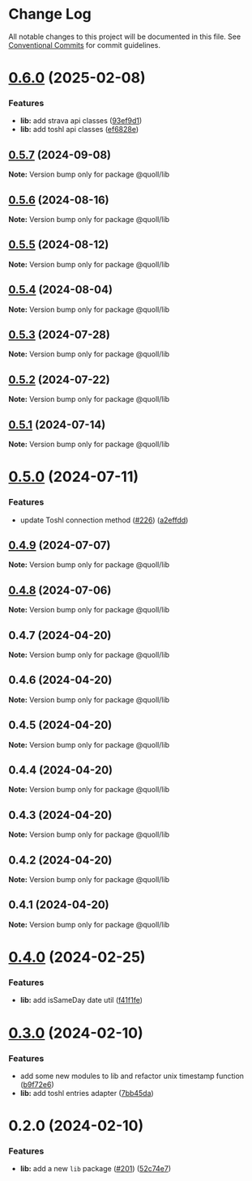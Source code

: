 # Change Log

All notable changes to this project will be documented in this file.
See [Conventional Commits](https://conventionalcommits.org) for commit guidelines.

# [0.6.0](https://github.com/mzogheib/quoll/compare/@quoll/lib@0.5.7...@quoll/lib@0.6.0) (2025-02-08)

### Features

- **lib:** add strava api classes ([93ef9d1](https://github.com/mzogheib/quoll/commit/93ef9d1f11d7ed9ca6ee174ffbd9f7633a288c7e))
- **lib:** add toshl api classes ([ef6828e](https://github.com/mzogheib/quoll/commit/ef6828e39ad49f8a9095caa5152b91ae6a7262d9))

## [0.5.7](https://github.com/mzogheib/quoll/compare/@quoll/lib@0.5.6...@quoll/lib@0.5.7) (2024-09-08)

**Note:** Version bump only for package @quoll/lib

## [0.5.6](https://github.com/mzogheib/quoll/compare/@quoll/lib@0.5.5...@quoll/lib@0.5.6) (2024-08-16)

**Note:** Version bump only for package @quoll/lib

## [0.5.5](https://github.com/mzogheib/quoll/compare/@quoll/lib@0.5.4...@quoll/lib@0.5.5) (2024-08-12)

**Note:** Version bump only for package @quoll/lib

## [0.5.4](https://github.com/mzogheib/quoll/compare/@quoll/lib@0.5.3...@quoll/lib@0.5.4) (2024-08-04)

**Note:** Version bump only for package @quoll/lib

## [0.5.3](https://github.com/mzogheib/quoll/compare/@quoll/lib@0.5.2...@quoll/lib@0.5.3) (2024-07-28)

**Note:** Version bump only for package @quoll/lib

## [0.5.2](https://github.com/mzogheib/quoll/compare/@quoll/lib@0.5.1...@quoll/lib@0.5.2) (2024-07-22)

**Note:** Version bump only for package @quoll/lib

## [0.5.1](https://github.com/mzogheib/quoll/compare/@quoll/lib@0.5.0...@quoll/lib@0.5.1) (2024-07-14)

**Note:** Version bump only for package @quoll/lib

# [0.5.0](https://github.com/mzogheib/quoll/compare/@quoll/lib@0.4.9...@quoll/lib@0.5.0) (2024-07-11)

### Features

- update Toshl connection method ([#226](https://github.com/mzogheib/quoll/issues/226)) ([a2effdd](https://github.com/mzogheib/quoll/commit/a2effdd296895371f56c730f3da665bb6f7ef783))

## [0.4.9](https://github.com/mzogheib/quoll/compare/@quoll/lib@0.4.8...@quoll/lib@0.4.9) (2024-07-07)

**Note:** Version bump only for package @quoll/lib

## [0.4.8](https://github.com/mzogheib/quoll/compare/@quoll/lib@0.4.7...@quoll/lib@0.4.8) (2024-07-06)

**Note:** Version bump only for package @quoll/lib

## 0.4.7 (2024-04-20)

**Note:** Version bump only for package @quoll/lib

## 0.4.6 (2024-04-20)

**Note:** Version bump only for package @quoll/lib

## 0.4.5 (2024-04-20)

**Note:** Version bump only for package @quoll/lib

## 0.4.4 (2024-04-20)

**Note:** Version bump only for package @quoll/lib

## 0.4.3 (2024-04-20)

**Note:** Version bump only for package @quoll/lib

## 0.4.2 (2024-04-20)

**Note:** Version bump only for package @quoll/lib

## 0.4.1 (2024-04-20)

**Note:** Version bump only for package @quoll/lib

# [0.4.0](https://github.com/mzogheib/quoll/compare/@quoll/lib@0.3.0...@quoll/lib@0.4.0) (2024-02-25)

### Features

- **lib:** add isSameDay date util ([f41f1fe](https://github.com/mzogheib/quoll/commit/f41f1fe90504b5f389c3d4b83ecac08263ed26ce))

# [0.3.0](https://github.com/mzogheib/quoll/compare/@quoll/lib@0.2.0...@quoll/lib@0.3.0) (2024-02-10)

### Features

- add some new modules to lib and refactor unix timestamp function ([b9f72e6](https://github.com/mzogheib/quoll/commit/b9f72e6ea84cee0588c5e84de198f8eac6d199e4))
- **lib:** add toshl entries adapter ([7bb45da](https://github.com/mzogheib/quoll/commit/7bb45dac1200b418e0dd078ec2727c01d5dc61dc))

# 0.2.0 (2024-02-10)

### Features

- **lib:** add a new `lib` package ([#201](https://github.com/mzogheib/quoll/issues/201)) ([52c74e7](https://github.com/mzogheib/quoll/commit/52c74e74efbf3da9e23b0d80526b5867694cf69b))
